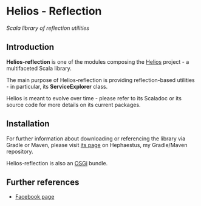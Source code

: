 # Helios - Reflection

*Scala library of reflection utilities*


## Introduction

**Helios-reflection** is one of the modules composing the [Helios](https://www.facebook.com/pages/Helios/206962992779275) project - a multifaceted Scala library.

The main purpose of Helios-reflection is providing reflection-based utilities - in particular, its **ServiceExplorer** class.

Helios is meant to evolve over time - please refer to its Scaladoc or its source code for more details on its current packages.


## Installation

For further information about downloading or referencing the library via Gradle or Maven, please visit [its page](https://bintray.com/giancosta86/Hephaestus/Helios-reflection) on Hephaestus, my Gradle/Maven repository.

Helios-reflection is also an [OSGi](https://www.osgi.org/) bundle.


## Further references

* [Facebook page](https://www.facebook.com/Helios-206962992779275/)

